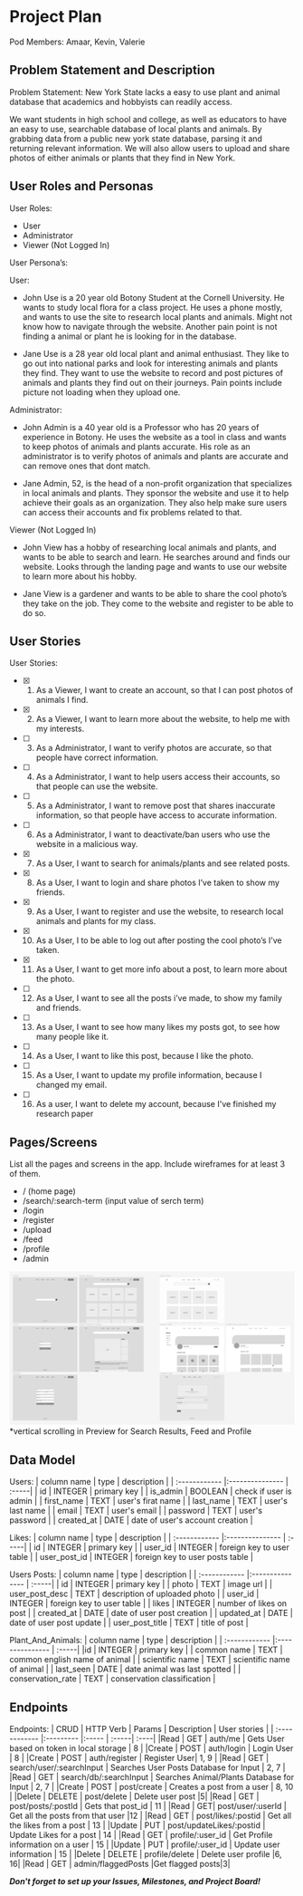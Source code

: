# Project Plan

Pod Members: Amaar, Kevin, Valerie

## Problem Statement and Description

Problem Statement: 
New York State lacks a easy to use plant and animal database that academics and hobbyists can readily access.

We want students in high school and college, as well as educators to have an easy to use, searchable database of local plants and animals. By grabbing data from a public new york state database, parsing it and returning relevant information. We will also allow users to upload and share photos of either animals or plants that they find in New York.

## User Roles and Personas

User Roles:
- User 
- Administrator
- Viewer (Not Logged In)


User Persona’s: 

User: 
- John Use is a 20 year old Botony Student at the Cornell University. He wants to study local flora for a class project. He uses a phone mostly, and wants to use the site to research local plants and animals. Might not know how to navigate through the website. Another pain point is not finding a animal or plant he is looking for in the database. 

- Jane Use is a 28 year old local plant and animal enthusiast. They like to go out into national parks and look for interesting animals and plants they find. They want to use the website to record and post pictures of animals and plants they find out on their journeys. Pain points include picture not loading when they upload one. 

Administrator: 
- John Admin is a 40 year old is a Professor who has 20 years of experience in Botony. He uses the website as a tool in class and wants to keep photos of animals and plants accurate. His role as an administrator is to verify photos of animals and plants are accurate and can remove ones that dont match. 

- Jane Admin, 52, is the head of a non-profit organization that specializes in local animals and plants. They sponsor the website and use it to help achieve their goals as an organization. They also help make sure users can access their accounts and fix problems related to that. 

Viewer (Not Logged In)
- John View has a hobby of researching local animals and plants, and wants to be able to search and learn. He searches around and finds our website. Looks through the landing page and wants to use our website to learn more about his hobby.

- Jane View  is a gardener and wants to be able to share the cool photo’s they take on the job. They come to the website and register to be able to do so. 


## User Stories
User Stories:
- [x] 1. As a Viewer, I want to create an account, so that I can post photos of animals I find. 
- [x] 2. As a Viewer, I want to learn more about the website, to help me with my interests.
- [ ] 3. As a Administrator, I want to verify photos are accurate, so that people have correct information. 
- [ ] 4. As a Administrator, I want to help users access their accounts, so that people can use the website.
- [ ] 5. As a Administrator, I want to remove post that shares inaccurate information, so that people have access to accurate information. 
- [ ] 6. As a Administrator, I want to deactivate/ban users who use the website in a malicious way. 
- [x] 7. As a User, I want to search for animals/plants and see related posts.
- [x] 8. As a User, I want to login and share photos I’ve taken to show my friends. 
- [x] 9. As a User, I want to register and use the website, to research local animals and plants for my class.
- [x] 10. As a User, I to be able to log out after posting the cool photo’s I’ve taken.
- [x] 11. As a User, I want to get more info about a post, to learn more about the photo.
- [ ] 12. As a User, I want to see all the posts i’ve made, to show my family and friends. 
- [ ] 13. As a User, I want to see how many likes my posts got, to see how many people like it. 
- [ ] 14. As a User, I want to like this post, because I like the photo.
- [ ] 15. As a User, I want to update my profile information, because I changed my email.
- [ ] 16. As a user, I want to delete my account, because I've finished my research paper




## Pages/Screens

List all the pages and screens in the app. Include wireframes for at least 3 of them.

- / (home page)
- /search/:search-term (input value of serch term)
- /login
- /register
- /upload
- /feed
- /profile
- /admin

[![SF3 Wireframe](https://github.com/Planimal-Info/site-capstone/blob/main/planning/sf3-wireframes.png)](https://www.figma.com/file/vaB5YDrFhAHKKJcsnYlLOn/SF3---Capstone-Wireframe?node-id=0%3A1)
*vertical scrolling in Preview for Search Results, Feed and Profile

## Data Model

Users:
| column name	  | type  | description |
| :------------ |:--------------- | :-----|
| id | INTEGER | primary key |
| is_admin | BOOLEAN  | check if user is admin |
| first_name | TEXT  | user's firat name |
| last_name | TEXT  | user's last name |
| email | TEXT | user's email |
| password | TEXT  | user's password |
| created_at | DATE  | date of user's account creation |

Likes:
| column name	  | type  | description |
| :------------ |:--------------- | :-----|
| id | INTEGER | primary key |
| user_id | INTEGER | foreign key to user table |
| user_post_id | INTEGER | foreign key to user posts table |

Users Posts:
| column name	  | type  | description |
| :------------ |:--------------- | :-----|
| id | INTEGER | primary key |
| photo | TEXT | image url |
| user_post_desc | TEXT | description of uploaded photo |
| user_id | INTEGER | foreign key to user table |
| likes | INTEGER | number of likes on post |
| created_at | DATE | date of user post creation |
| updated_at | DATE | date of user post update |
| user_post_title | TEXT | title of post |

Plant_And_Animals:
| column name	  | type  | description |
| :------------ |:--------------- | :-----|
|id | INTEGER | primary key |
| common name | TEXT | common english name of animal |
| scientific name | TEXT | scientific name of animal |
| last_seen | DATE | date animal was last spotted |
| conservation_rate | TEXT | conservation classification |

## Endpoints

Endpoints: 
| CRUD |	HTTP Verb |	Params | Description |	User stories |
| :------------ |:--------- |:----- | :-----| :----|
|Read | GET | auth/me | Gets User based on token in local storage | 8 |
|Create | POST | auth/login | Login User | 8 |
|Create | POST | auth/register | Register User| 1, 9 |
|Read | GET | search/user/:searchInput | Searches User Posts Database for Input | 2, 7 | 
|Read | GET | search/db/:searchInput | Searches Animal/Plants Database for Input | 2, 7 | 
|Create | POST | post/create | Creates a post from a user | 8, 10 |
|Delete | DELETE | post/delete | Delete user post |5|
|Read | GET | post/posts/:postId | Gets that post_id  | 11 | 
|Read | GET| post/user/:userId | Get all the posts from that user |12 | 
|Read | GET | post/likes/:postid | Get all the likes from a post | 13 |
|Update | PUT | post/updateLikes/:postid | Update Likes for a post | 14 |
|Read | GET | profile/:user_id | Get Profile information on a user | 15 |
|Update | PUT | profile/:user_id | Update user information | 15 |
|Delete | DELETE | profile/delete | Delete user profile |6, 16|
|Read | GET | admin/flaggedPosts |Get flagged posts|3|


***Don't forget to set up your Issues, Milestones, and Project Board!***
